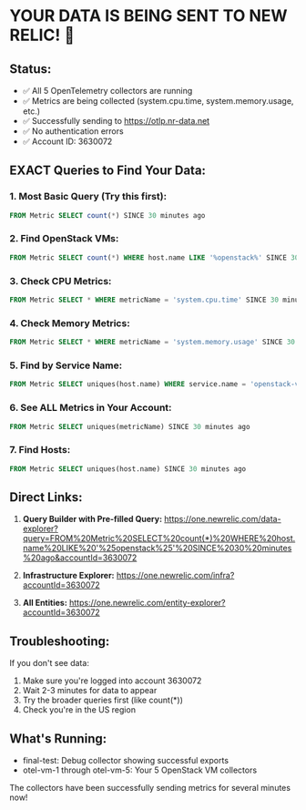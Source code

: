 # YOUR DATA IS BEING SENT TO NEW RELIC! 🎉

## Status:
- ✅ All 5 OpenTelemetry collectors are running
- ✅ Metrics are being collected (system.cpu.time, system.memory.usage, etc.)
- ✅ Successfully sending to https://otlp.nr-data.net
- ✅ No authentication errors
- ✅ Account ID: 3630072

## EXACT Queries to Find Your Data:

### 1. Most Basic Query (Try this first):
```sql
FROM Metric SELECT count(*) SINCE 30 minutes ago
```

### 2. Find OpenStack VMs:
```sql
FROM Metric SELECT count(*) WHERE host.name LIKE '%openstack%' SINCE 30 minutes ago
```

### 3. Check CPU Metrics:
```sql
FROM Metric SELECT * WHERE metricName = 'system.cpu.time' SINCE 30 minutes ago LIMIT 10
```

### 4. Check Memory Metrics:
```sql
FROM Metric SELECT * WHERE metricName = 'system.memory.usage' SINCE 30 minutes ago LIMIT 10
```

### 5. Find by Service Name:
```sql
FROM Metric SELECT uniques(host.name) WHERE service.name = 'openstack-vm' SINCE 30 minutes ago
```

### 6. See ALL Metrics in Your Account:
```sql
FROM Metric SELECT uniques(metricName) SINCE 30 minutes ago
```

### 7. Find Hosts:
```sql
FROM Metric SELECT uniques(host.name) SINCE 30 minutes ago
```

## Direct Links:

1. **Query Builder with Pre-filled Query:**
   https://one.newrelic.com/data-explorer?query=FROM%20Metric%20SELECT%20count(*)%20WHERE%20host.name%20LIKE%20'%25openstack%25'%20SINCE%2030%20minutes%20ago&accountId=3630072

2. **Infrastructure Explorer:**
   https://one.newrelic.com/infra?accountId=3630072

3. **All Entities:**
   https://one.newrelic.com/entity-explorer?accountId=3630072

## Troubleshooting:

If you don't see data:
1. Make sure you're logged into account 3630072
2. Wait 2-3 minutes for data to appear
3. Try the broader queries first (like count(*))
4. Check you're in the US region

## What's Running:
- final-test: Debug collector showing successful exports
- otel-vm-1 through otel-vm-5: Your 5 OpenStack VM collectors

The collectors have been successfully sending metrics for several minutes now!